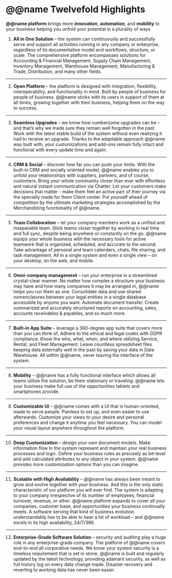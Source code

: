 # @@name Twelvefold Highlights

**@@name platform** brings more **innovation**, **automation**, and **mobility** to your business helping you unfold your potential in a plurality of ways  

1. **All in One Solution** – the system can continuously and successfully serve and support all activities running in any company or enterprise, regardless of its documentation model and workflows, structure, or scale. 
The comprehensive platform encompasses solutions for Accounting & Financial Management, Supply Chain Management, Inventory Management, Warehouse Management, Manufacturing & Trade, Distribution, and many other fields.  

---

2. **Open Platform** – the platform is designed with integration, flexibility, interoperability, and functionality in mind. 
Built by people of business for people of business. 
@@name sticks with its users in support of them at all times, growing together with their business, helping them on the way to success.  

---

3. **Seamless Upgrades** – we know how cumbersome upgrades can be – and that’s why we made sure they remain well forgotten in the past. 
Work with the latest stable build of the system without even realizing it had to receive an upgrade. 
Thanks to the adaptable approach @@name was built with, your customizations and add-ons remain fully intact and functional with every update time and again.  

---

4. **CRM & Social** – discover how far you can push your limits. 
With the built-in CRM and socially oriented model, @@name enables you to unfold your relationships with suppliers, partners, and of course, customers. 
Bring your whole community closer than ever with effortless and natural instant communication via Chatter. 
Let your customers make decisions that matter - make them feel an active part of their journey via the specially made for them Client center. 
Put yourself ahead of competition by the ultimate marketing strategies accomplished by the Merchandizing functionality of @@name.  

---

5. **Team Collaboration** – let your company members work as a unified and inseparable team. 
Stick teams closer together by working in real time and full sync, despite being anywhere or constantly on the go. 
@@name equips your whole business with the necessary tools for active teamwork that is organized, scheduled, and accurate to the second. 
Take advantage of personal and team calendars, chats, file sharing, and task management. 
All in a single system and even a single view – on your desktop, on the web, and mobile.  

---

6. **Omni-company management** – run your enterprise in a streamlined crystal-clear manner. 
No matter how complex a structure your business may have and how many companies it may be arranged in, @@name helps you run them as one. 
Consolidate data and use shared nomenclatures between your legal entities in a single database accessible by anyone you want. 
Automate document transfer. 
Create summarized and accurately structured reports on accounting, sales, accounts receivables & payables, and so much more.  

---

7. **Built-in App Suite** – leverage a 360-degree app suite that covers more than you can think of. 
Adhere to the ethical and legal codex with GDPR compliance. 
Know the who, what, when, and where utilizing Service, Rental, and Fleet Management. 
Leave countless spreadsheet files keeping data externally well in the past by saving your data in Data Warehouse. 
All within @@name, never leaving the interface of the system.  

---

8. **Mobility** – @@name has a fully functional interface which allows all teams utilize the solution, be them stationary or traveling. 
@@name lets your business make full use of the opportunities tablets and smartphones provide.  

---

9. **Customizable UI** – @@name comes with a UI that is human-oriented, made to serve people. 
Painless to set up, and even easier to use afterwards. 
Customize your views to your desire and personal preferences and change it anytime you feel necessary. 
You can model your visual layout anywhere throughout the platform.  

---

10. **Deep Customization** – design your own document models. 
Make information flow in the system represent and maintain your real business processes and logic. 
Define your business rules as precisely as bit-level and add calculated attributes to any object in your system. 
@@name provides more customization options than you can imagine.  

---

11. **Scalable with High Availability** – @@name has always been meant to grow and evolve together with your business. 
And this is the only static characteristic of our platform you will ever find. 
The system is adapting to your company irrespective of its number of employees, financial turnover, revenue, or other. 
@@name platform expands to cover all your companies, customer base, and opportunities your business continually meets. 
A software serving that kind of business evolution understandably has to be able to bear a lot of workload – and @@name excels in its high availability, 24/7/366.  

---

12. **Enterprise-Grade Software Solution** – security and auditing play a huge role in any enterprise-grade company. 
The platform of @@name covers end-to-end all corporative needs. 
We know your system security is a timeless requirement that is set in stone. 
@@name is built and regularly updated by the latest technology, providing adamant security, as well as full history log on every data change made. 
Disaster recovery and reverting to working data has never been easier.  
